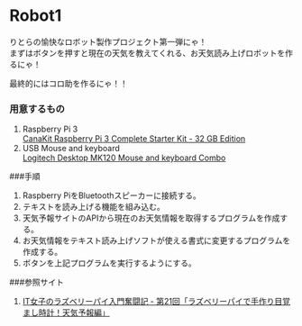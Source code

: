 # Robot1
りとらの愉快なロボット製作プロジェクト第一弾にゃ！  
まずはボタンを押すと現在の天気を教えてくれる、お天気読み上げロボットを作るにゃ！  

最終的にはコロ助を作るにゃ！！  

### 用意するもの
1. Raspberry Pi 3  
	[CanaKit Raspberry Pi 3 Complete Starter Kit - 32 GB Edition](https://smile.amazon.com/gp/product/B01C6Q2GSY/ref=oh_aui_detailpage_o01_s00?ie=UTF8&psc=1 "Link to amazon.com")  
1. USB Mouse and keyboard  
	[Logitech Desktop MK120 Mouse and keyboard Combo](https://smile.amazon.com/gp/product/B003NREDC8/ref=oh_aui_detailpage_o00_s00?ie=UTF8&psc=1 "Link to amazon.com")  

###手順
1. Raspberry PiをBluetoothスピーカーに接続する。  
2. テキストを読み上げる機能を組み込む。  
3. 天気予報サイトのAPIから現在のお天気情報を取得するプログラムを作成する。  
4. お天気情報をテキスト読み上げソフトが使える書式に変更するプログラムを作成する。  
5. ボタンを上記プログラムを実行するようにする。  

###参照サイト
1. [IT女子のラズベリーパイ入門奮闘記 - 第21回「ラズベリーパイで手作り目覚まし時計！天気予報編」](http://deviceplus.jp/hobby/raspberrypi_entry_021/)
